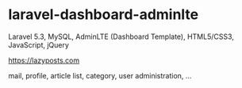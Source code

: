 # laravel-dashboard-adminlte
Laravel 5.3, MySQL, AdminLTE (Dashboard Template), HTML5/CSS3, JavaScript, jQuery 

https://lazyposts.com

mail, profile, article list, category, user administration, ...
